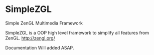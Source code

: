 # SimpleZGL
Simple ZenGL Multimedia Framework

SimpleZGL is a OOP high level framework to simplify all features from ZenGL. http://zengl.org/

Documentation Will added ASAP. 